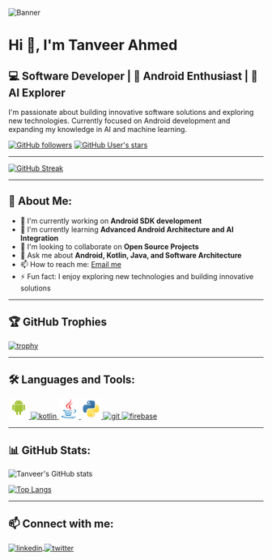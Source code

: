 ![Banner](https://raw.githubusercontent.com/Tanveer9DI/Tanveer9DI/main/assets/github-banner.gif)

# Hi 👋, I'm Tanveer Ahmed

## 💻 Software Developer | 📱 Android Enthusiast | 🤖 AI Explorer

I'm passionate about building innovative software solutions and exploring new technologies. Currently focused on Android development and expanding my knowledge in AI and machine learning.

[![GitHub followers](https://img.shields.io/github/followers/Tanveer9DI?style=social)](https://github.com/Tanveer9DI?tab=followers)
[![GitHub User's stars](https://img.shields.io/github/stars/Tanveer9DI?style=social)](https://github.com/Tanveer9DI?tab=stars)

---

[![GitHub Streak](https://github-readme-streak-stats.herokuapp.com/?user=Tanveer9DI&theme=chartreuse-dark&hide_border=true&stroke=0000)](https://git.io/streak-stats)

---

## 🧠 About Me:

- 🔭 I'm currently working on **Android SDK development**
- 🌱 I'm currently learning **Advanced Android Architecture and AI Integration**
- 👯 I'm looking to collaborate on **Open Source Projects**
- 💬 Ask me about **Android, Kotlin, Java, and Software Architecture**
- 📫 How to reach me: [Email me](mailto:your-email@example.com)
- ⚡ Fun fact: I enjoy exploring new technologies and building innovative solutions

---

## 🏆 GitHub Trophies

[![trophy](https://github-profile-trophy.vercel.app/?username=Tanveer9DI&theme=onedark)](https://github.com/ryo-ma/github-profile-trophy)

---

## 🛠️ Languages and Tools:

<p align="left">
  <a href="https://developer.android.com" target="_blank">
    <img src="https://raw.githubusercontent.com/devicons/devicon/master/icons/android/android-original-wordmark.svg" alt="android" width="40" height="40"/>
  </a>
  <a href="https://kotlinlang.org" target="_blank">
    <img src="https://www.vectorlogo.zone/logos/kotlinlang/kotlinlang-icon.svg" alt="kotlin" width="40" height="40"/>
  </a>
  <a href="https://www.java.com" target="_blank">
    <img src="https://raw.githubusercontent.com/devicons/devicon/master/icons/java/java-original.svg" alt="java" width="40" height="40"/>
  </a>
  <a href="https://www.python.org" target="_blank">
    <img src="https://raw.githubusercontent.com/devicons/devicon/master/icons/python/python-original.svg" alt="python" width="40" height="40"/>
  </a>
  <a href="https://git-scm.com/" target="_blank">
    <img src="https://www.vectorlogo.zone/logos/git-scm/git-scm-icon.svg" alt="git" width="40" height="40"/>
  </a>
  <a href="https://firebase.google.com/" target="_blank">
    <img src="https://www.vectorlogo.zone/logos/firebase/firebase-icon.svg" alt="firebase" width="40" height="40"/>
  </a>
</p>

---

## 📊 GitHub Stats:

![Tanveer's GitHub stats](https://github-readme-stats.vercel.app/api?username=Tanveer9DI&show_icons=true&theme=radical)

[![Top Langs](https://github-readme-stats.vercel.app/api/top-langs/?username=Tanveer9DI&layout=compact&theme=radical)](https://github.com/anuraghazra/github-readme-stats)

---

## 📫 Connect with me:

<p align="left">
  <a href="https://linkedin.com/in/your-linkedin" target="blank">
    <img align="center" src="https://raw.githubusercontent.com/rahuldkjain/github-profile-readme-generator/master/src/images/icons/Social/linked-in-alt.svg" alt="linkedin" height="30" width="40" />
  </a>
  <a href="https://twitter.com/your-twitter" target="blank">
    <img align="center" src="https://raw.githubusercontent.com/rahuldkjain/github-profile-readme-generator/master/src/images/icons/Social/twitter.svg" alt="twitter" height="30" width="40" />
  </a>
</p>